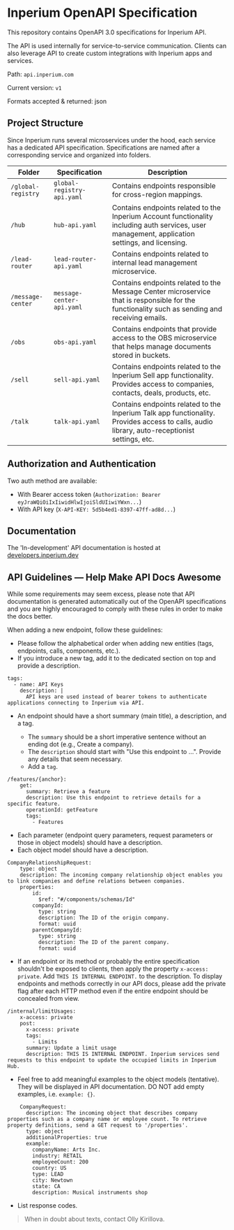 # Inperium OpenAPI Specification

This repository contains OpenAPI 3.0 specifications for Inperium API.

The API is used internally for service-to-service communication. Clients can also leverage API to create custom integrations with Inperium apps and services.


Path: `api.inperium.com`

Current version: `v1`

Formats accepted & returned: json


## Project Structure

Since Inperium runs several microservices under the hood, each service has a dedicated API specification. Specifications are named after a corresponding service and organized into folders.

| Folder            |           Specification   |                                    Description |
|-------------------|---------------------------|------------------------------------------------|
| `/global-registry`| `global-registry-api.yaml`| Contains endpoints responsible for cross-region mappings. |
| `/hub`            | `hub-api.yaml`            | Contains endpoints related to the Inperium Account functionality including auth services, user management, application settings, and licensing. |
| `/lead-router`    | `lead-router-api.yaml`    | Contains endpoints related to internal lead management microservice. |
| `/message-center` | `message-center-api.yaml` | Contains endpoints related to the Message Center microservice that is responsible for the functionality such as sending and receiving emails. |
| `/obs`            | `obs-api.yaml`            | Contains endpoints that provide access to the OBS microservice that helps manage documents stored in buckets. |
| `/sell`           | `sell-api.yaml`           | Contains endpoints related to the Inperium Sell app functionality. Provides access to companies, contacts, deals, products, etc. |
| `/talk`           | `talk-api.yaml`           | Contains endpoints related to the Inperium Talk app functionality. Provides access to calls, audio library, auto-receptionist settings, etc. |


## Authorization and Authentication

Two auth method are available:
* With Bearer access token (`Authorization: Bearer eyJraWQiOiIxIiwidHlwIjoiSldUIiwiYWxn...`)
* With API key (`X-API-KEY: 5d5b4ed1-8397-47ff-ad8d...`)

## Documentation

The 'In-development' API documentation is hosted at [developers.inperium.dev](https://developers.inperium.dev)

## API Guidelines — Help Make API Docs Awesome

While some requirements may seem excess, please note that API documentation is generated automatically out of the OpenAPI specifications and you are highly encouraged to comply with these rules in order to make the docs better.

When adding a new endpoint, follow these guidelines:

* Please follow the alphabetical order when adding new entities (tags, endpoints, calls, components, etc.).
* If you introduce a new tag, add it to the dedicated section on top and provide a description.

```
tags:
  - name: API Keys
    description: |
      API keys are used instead of bearer tokens to authenticate applications connecting to Inperium via API.
```

* An endpoint should have a short summary (main title), a description, and a tag.

    * The `summary` should be a short imperative sentence without an ending dot (e.g., Create a company).
    * The `description` should start with "Use this endpoint to ...". Provide any details that seem necessary.
    * Add a `tag`.

```
/features/{anchor}:
    get:
      summary: Retrieve a feature
      description: Use this endpoint to retrieve details for a specific feature.
      operationId: getFeature
      tags:
        - Features
```
* Each parameter (endpoint query parameters, request parameters or those in object models) should have a description.
* Each object model should have a description.

```
CompanyRelationshipRequest:
    type: object
    description: The incoming company relationship object enables you to link companies and define relations between companies.
    properties:
        id:
          $ref: "#/components/schemas/Id"
        companyId:
          type: string
          description: The ID of the origin company.
          format: uuid
        parentCompanyId:
          type: string
          description: The ID of the parent company.
          format: uuid
```
* If an endpoint or its method or probably the entire specification shouldn't be exposed to clients, then apply the property `x-access: private`. Add `THIS IS INTERNAL ENDPOINT.` to the description. To display endpoints and methods correctly in our API docs, please add the private flag after each HTTP method even if the entire endpoint should be concealed from view.

```
/internal/limitUsages:
    x-access: private
    post:
      x-access: private
      tags:
        - Limits
      summary: Update a limit usage
      description: THIS IS INTERNAL ENDPOINT. Inperium services send requests to this endpoint to update the occupied limits in Inperium Hub.
```

* Feel free to add meaningful examples to the object models (tentative). They will be displayed in API documentation. DO NOT add empty examples, i.e. `example: {}`.

```
    CompanyRequest:
      description: The incoming object that describes company properties such as a company name or employee count. To retrieve property definitions, send a GET request to '/properties'.
      type: object
      additionalProperties: true
      example:
        companyName: Arts Inc.
        industry: RETAIL
        employeeCount: 200
        country: US
        type: LEAD
        city: Newtown
        state: CA
        description: Musical instruments shop
```
* List response codes.

> When in doubt about texts, contact Olly Kirillova.
